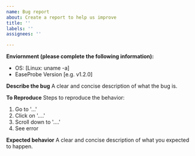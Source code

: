 ```yaml
---
name: Bug report
about: Create a report to help us improve
title: ''
labels: ''
assignees: ''

---
```


**Enviornment (please complete the following information):**
 - OS: [Linux: uname -a]
 - EaseProbe Version [e.g. v1.2.0]

**Describe the bug**
A clear and concise description of what the bug is.

**To Reproduce**
Steps to reproduce the behavior:
1. Go to '...'
2. Click on '....'
3. Scroll down to '....'
4. See error

**Expected behavior**
A clear and concise description of what you expected to happen.
